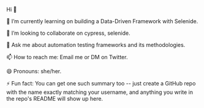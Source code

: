 <!--<h1 align="center">
<h3 align="center">An Automation test engineer!</h3>


<div width="20">

<!-- <img align = "center" src="https://github.com/SP-XD/SP-XD/blob/main/images/dev-working_rounded.gif?raw=true" href="https://github.com/sp-xd" alt="CoDiNg RocKs"  width="550"/><br> -->
  

Hi 👋

🌱 I’m currently learning on building a Data-Driven Framework with Selenide.
  
👯 I’m looking to collaborate on cypress, selenide.
  
💬 Ask me about automation testing frameworks and its methodologies.
  
📫 How to reach me: Email me or DM on Twitter.
  
😄 Pronouns: she/her.
  
⚡ Fun fact: You can get one such summary too -- just create a GitHub repo with the name exactly matching your username, and anything you write in the repo's README will show up here.
  
<!-- 🌱 I’m currently learning **Cypress**
  
👯 I’m looking to collaborate on **Cypress**

👨‍💻 All of my projects are available at [https://github.com/VaishnaviDontha](https://github.com/VaishnaviDontha)
  
📝 I regularly write articles on [https://vaishnavidontha.hashnode.dev/](https://vaishnavidontha.hashnode.dev/)
  
💬 Ask me about **Testing Methodologies, Selenium, RPA**
  
📫 How to reach me **vaishnavidontha24@gmail.com**


## 🌐Socials
  
[![LinkedIn](https://img.shields.io/badge/LinkedIn-%230077B5.svg?logo=linkedin&logoColor=white)](https://linkedin.com/in/VaishnaviDontha) [![Medium](https://img.shields.io/badge/Medium-12100E?logo=medium&logoColor=white)](https://medium.com/@VaishnaviDontha) [![Twitter](https://img.shields.io/badge/Twitter-%231DA1F2.svg?logo=Twitter&logoColor=white)](https://twitter.com/VaishnaviDontha) 

# 💻Tech Stack
  
![C](https://img.shields.io/badge/c-%2300599C.svg?style=for-the-badge&logo=c&logoColor=white) ![C++](https://img.shields.io/badge/c++-%2300599C.svg?style=for-the-badge&logo=c%2B%2B&logoColor=white) ![HTML5](https://img.shields.io/badge/html5-%23E34F26.svg?style=for-the-badge&logo=html5&logoColor=white) ![CSS3](https://img.shields.io/badge/css3-%231572B6.svg?style=for-the-badge&logo=css3&logoColor=white) ![Java](https://img.shields.io/badge/java-%23ED8B00.svg?style=for-the-badge&logo=java&logoColor=white) ![Azure](https://img.shields.io/badge/azure-%230072C6.svg?style=for-the-badge&logo=azure-devops&logoColor=white) ![Oracle](https://img.shields.io/badge/Oracle-F80000?style=for-the-badge&logo=oracle&logoColor=white) ![Apache Maven](https://img.shields.io/badge/Apache%20Maven-C71A36?style=for-the-badge&logo=Apache%20Maven&logoColor=white) ![Jenkins](https://img.shields.io/badge/jenkins-%232C5263.svg?style=for-the-badge&logo=jenkins&logoColor=white) ![MySQL](https://img.shields.io/badge/mysql-%2300f.svg?style=for-the-badge&logo=mysql&logoColor=white) ![Postman](https://img.shields.io/badge/Postman-FF6C37?style=for-the-badge&logo=postman&logoColor=white) ![Jira](https://img.shields.io/badge/jira-%230A0FFF.svg?style=for-the-badge&logo=jira&logoColor=white) ![Swagger](https://img.shields.io/badge/-Swagger-%23Clojure?style=for-the-badge&logo=swagger&logoColor=white) ![Selenium](https://img.shields.io/badge/Selenium-white?style=for-the-badge&logo=selenium&logoColor=white) ![WebDriverManager](https://img.shields.io/badge/WebDriverManager-green?style=for-the-badge&logo=webdrivermanager&logoColor=white) ![testNG](https://img.shields.io/badge/testNG-orange?style=for-the-badge&logo=testNG&logoColor=white) ![GIT](https://img.shields.io/badge/GIT-orange?style=for-the-badge&logo=git&logoColor=white) ![VSCode](https://img.shields.io/badge/Visual_Studio_Code-0078D4?style=for-the-badge&logo=vscode&logoColor=white) ![JMeter](https://img.shields.io/badge/ApacheJMeter-red?style=for-the-badge&logo=apachejmeter&logoColor=white) ![Sublime Text](https://img.shields.io/badge/sublime_text-%23575757.svg?style=for-the-badge&logo=vscode&logoColor=white) ![Cucumber](https://img.shields.io/badge/cucumber-green?style=for-the-badge&logo=vscode&logoColor=white)

# 📊GitHub Stats :
  
![](https://github-readme-stats.vercel.app/api?username=VaishnaviDontha&theme=dark&hide_border=true&include_all_commits=false&count_private=true)<br/>
![](https://github-readme-streak-stats.herokuapp.com/?user=VaishnaviDontha&theme=dark&hide_border=true)<br/>
![](https://github-readme-stats.vercel.app/api/top-langs/?username=VaishnaviDontha&theme=dark&hide_border=true&include_all_commits=false&count_private=true&layout=compact)


### ✍️Random Dev Quote
  
![](https://quotes-github-readme.vercel.app/api?type=horizontal&theme=dark)

---
<p align="center"> <img src="https://komarev.com/ghpvc/?username=vaishnavidontha&label=Profile%20views&color=0e75b6&style=flat" alt="vaishnavidontha" /> </p>

